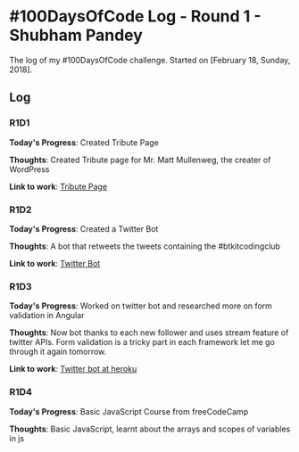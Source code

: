 # #100DaysOfCode Log - Round 1 - Shubham Pandey

The log of my #100DaysOfCode challenge. Started on [February 18, Sunday, 2018].

## Log

### R1D1 

**Today's Progress**: Created Tribute Page

**Thoughts**: Created Tribute page for Mr. Matt Mullenweg, the creater of WordPress 

**Link to work**: [Tribute Page](https://codepen.io/shubham9411/full/Jpppyj/)

### R1D2

**Today's Progress**: Created a Twitter Bot

**Thoughts**: A bot that retweets the tweets containing the #btkitcodingclub

**Link to work**: [Twitter Bot](https://twitter.com/btkitcodingclub)

### R1D3

**Today's Progress**: Worked on twitter bot and researched more on form validation in Angular

**Thoughts**: Now bot thanks to each new follower and uses stream feature of twitter APIs. Form validation is a tricky part in each framework let me go through it again tomorrow.

**Link to work**: [Twitter bot at heroku](https://nameless-waters-34797.herokuapp.com)

### R1D4

**Today's Progress**: Basic JavaScript Course from freeCodeCamp

**Thoughts**: Basic JavaScript, learnt about the arrays and scopes of variables in js

